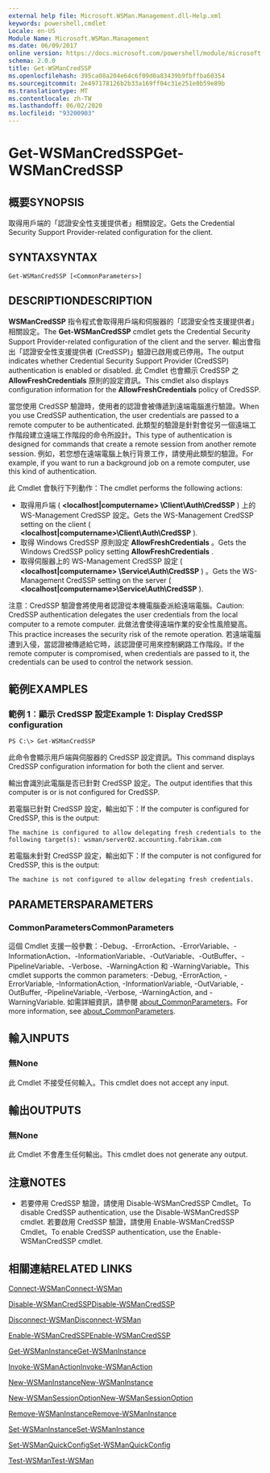 ```yaml
---
external help file: Microsoft.WSMan.Management.dll-Help.xml
keywords: powershell,cmdlet
Locale: en-US
Module Name: Microsoft.WSMan.Management
ms.date: 06/09/2017
online version: https://docs.microsoft.com/powershell/module/microsoft.wsman.management/get-wsmancredssp?view=powershell-7.1&WT.mc_id=ps-gethelp
schema: 2.0.0
title: Get-WSManCredSSP
ms.openlocfilehash: 395ca08a204e64c6f09d0a83439b9fbffba60354
ms.sourcegitcommit: 2e497178126b2b33a169ff04c31e251e0b59e89b
ms.translationtype: MT
ms.contentlocale: zh-TW
ms.lasthandoff: 06/02/2020
ms.locfileid: "93200903"
---
```

# <span data-ttu-id="be80e-103">Get-WSManCredSSP</span><span class="sxs-lookup"><span data-stu-id="be80e-103">Get-WSManCredSSP</span></span>

## <span data-ttu-id="be80e-104">概要</span><span class="sxs-lookup"><span data-stu-id="be80e-104">SYNOPSIS</span></span>
<span data-ttu-id="be80e-105">取得用戶端的「認證安全性支援提供者」相關設定。</span><span class="sxs-lookup"><span data-stu-id="be80e-105">Gets the Credential Security Support Provider-related configuration for the client.</span></span>

## <span data-ttu-id="be80e-106">SYNTAX</span><span class="sxs-lookup"><span data-stu-id="be80e-106">SYNTAX</span></span>

```
Get-WSManCredSSP [<CommonParameters>]
```

## <span data-ttu-id="be80e-107">DESCRIPTION</span><span class="sxs-lookup"><span data-stu-id="be80e-107">DESCRIPTION</span></span>
<span data-ttu-id="be80e-108">**WSManCredSSP** 指令程式會取得用戶端和伺服器的「認證安全性支援提供者」相關設定。</span><span class="sxs-lookup"><span data-stu-id="be80e-108">The **Get-WSManCredSSP** cmdlet gets the Credential Security Support Provider-related configuration of the client and the server.</span></span>
<span data-ttu-id="be80e-109">輸出會指出「認證安全性支援提供者 (CredSSP)」驗證已啟用或已停用。</span><span class="sxs-lookup"><span data-stu-id="be80e-109">The output indicates whether Credential Security Support Provider (CredSSP) authentication is enabled or disabled.</span></span>
<span data-ttu-id="be80e-110">此 Cmdlet 也會顯示 CredSSP 之 **AllowFreshCredentials** 原則的設定資訊。</span><span class="sxs-lookup"><span data-stu-id="be80e-110">This cmdlet also displays configuration information for the **AllowFreshCredentials** policy of CredSSP.</span></span>

<span data-ttu-id="be80e-111">當您使用 CredSSP 驗證時，使用者的認證會被傳遞到遠端電腦進行驗證。</span><span class="sxs-lookup"><span data-stu-id="be80e-111">When you use CredSSP authentication, the user credentials are passed to a remote computer to be authenticated.</span></span>
<span data-ttu-id="be80e-112">此類型的驗證是針對會從另一個遠端工作階段建立遠端工作階段的命令所設計。</span><span class="sxs-lookup"><span data-stu-id="be80e-112">This type of authentication is designed for commands that create a remote session from another remote session.</span></span>
<span data-ttu-id="be80e-113">例如，若您想在遠端電腦上執行背景工作，請使用此類型的驗證。</span><span class="sxs-lookup"><span data-stu-id="be80e-113">For example, if you want to run a background job on a remote computer, use this kind of authentication.</span></span>

<span data-ttu-id="be80e-114">此 Cmdlet 會執行下列動作：</span><span class="sxs-lookup"><span data-stu-id="be80e-114">The cmdlet performs the following actions:</span></span>

- <span data-ttu-id="be80e-115">取得用戶端 ( **\<localhost|computername\> \Client\Auth\CredSSP** ) 上的 WS-Management CredSSP 設定。</span><span class="sxs-lookup"><span data-stu-id="be80e-115">Gets the WS-Management CredSSP setting on the client ( **\<localhost|computername\>\Client\Auth\CredSSP** ).</span></span>
- <span data-ttu-id="be80e-116">取得 Windows CredSSP 原則設定 **AllowFreshCredentials** 。</span><span class="sxs-lookup"><span data-stu-id="be80e-116">Gets the Windows CredSSP policy setting **AllowFreshCredentials** .</span></span>
- <span data-ttu-id="be80e-117">取得伺服器上的 WS-Management CredSSP 設定 ( **\<localhost|computername\> \Service\Auth\CredSSP** ) 。</span><span class="sxs-lookup"><span data-stu-id="be80e-117">Gets the WS-Management CredSSP setting on the server ( **\<localhost|computername\>\Service\Auth\CredSSP** ).</span></span>

<span data-ttu-id="be80e-118">注意：CredSSP 驗證會將使用者認證從本機電腦委派給遠端電腦。</span><span class="sxs-lookup"><span data-stu-id="be80e-118">Caution: CredSSP authentication delegates the user credentials from the local computer to a remote computer.</span></span>
<span data-ttu-id="be80e-119">此做法會使得遠端作業的安全性風險變高。</span><span class="sxs-lookup"><span data-stu-id="be80e-119">This practice increases the security risk of the remote operation.</span></span>
<span data-ttu-id="be80e-120">若遠端電腦遭到入侵，當認證被傳遞給它時，該認證便可用來控制網路工作階段。</span><span class="sxs-lookup"><span data-stu-id="be80e-120">If the remote computer is compromised, when credentials are passed to it, the credentials can be used to control the network session.</span></span>

## <span data-ttu-id="be80e-121">範例</span><span class="sxs-lookup"><span data-stu-id="be80e-121">EXAMPLES</span></span>

### <span data-ttu-id="be80e-122">範例 1︰顯示 CredSSP 設定</span><span class="sxs-lookup"><span data-stu-id="be80e-122">Example 1: Display CredSSP configuration</span></span>

```
PS C:\> Get-WSManCredSSP
```

<span data-ttu-id="be80e-123">此命令會顯示用戶端與伺服器的 CredSSP 設定資訊。</span><span class="sxs-lookup"><span data-stu-id="be80e-123">This command displays CredSSP configuration information for both the client and server.</span></span>

<span data-ttu-id="be80e-124">輸出會識別此電腦是否已針對 CredSSP 設定。</span><span class="sxs-lookup"><span data-stu-id="be80e-124">The output identifies that this computer is or is not configured for CredSSP.</span></span>

<span data-ttu-id="be80e-125">若電腦已針對 CredSSP 設定，輸出如下：</span><span class="sxs-lookup"><span data-stu-id="be80e-125">If the computer is configured for CredSSP, this is the output:</span></span>

`The machine is configured to allow delegating fresh credentials to the following target(s): wsman/server02.accounting.fabrikam.com`

<span data-ttu-id="be80e-126">若電腦未針對 CredSSP 設定，輸出如下：</span><span class="sxs-lookup"><span data-stu-id="be80e-126">If the computer is not configured for CredSSP, this is the output:</span></span>

`The machine is not configured to allow delegating fresh credentials.`

## <span data-ttu-id="be80e-127">PARAMETERS</span><span class="sxs-lookup"><span data-stu-id="be80e-127">PARAMETERS</span></span>

### <span data-ttu-id="be80e-128">CommonParameters</span><span class="sxs-lookup"><span data-stu-id="be80e-128">CommonParameters</span></span>
<span data-ttu-id="be80e-129">這個 Cmdlet 支援一般參數：-Debug、-ErrorAction、-ErrorVariable、-InformationAction、-InformationVariable、-OutVariable、-OutBuffer、-PipelineVariable、-Verbose、-WarningAction 和 -WarningVariable。</span><span class="sxs-lookup"><span data-stu-id="be80e-129">This cmdlet supports the common parameters: -Debug, -ErrorAction, -ErrorVariable, -InformationAction, -InformationVariable, -OutVariable, -OutBuffer, -PipelineVariable, -Verbose, -WarningAction, and -WarningVariable.</span></span> <span data-ttu-id="be80e-130">如需詳細資訊，請參閱 [about_CommonParameters](https://go.microsoft.com/fwlink/?LinkID=113216)。</span><span class="sxs-lookup"><span data-stu-id="be80e-130">For more information, see [about_CommonParameters](https://go.microsoft.com/fwlink/?LinkID=113216).</span></span>

## <span data-ttu-id="be80e-131">輸入</span><span class="sxs-lookup"><span data-stu-id="be80e-131">INPUTS</span></span>

### <span data-ttu-id="be80e-132">無</span><span class="sxs-lookup"><span data-stu-id="be80e-132">None</span></span>
<span data-ttu-id="be80e-133">此 Cmdlet 不接受任何輸入。</span><span class="sxs-lookup"><span data-stu-id="be80e-133">This cmdlet does not accept any input.</span></span>

## <span data-ttu-id="be80e-134">輸出</span><span class="sxs-lookup"><span data-stu-id="be80e-134">OUTPUTS</span></span>

### <span data-ttu-id="be80e-135">無</span><span class="sxs-lookup"><span data-stu-id="be80e-135">None</span></span>
<span data-ttu-id="be80e-136">此 Cmdlet 不會產生任何輸出。</span><span class="sxs-lookup"><span data-stu-id="be80e-136">This cmdlet does not generate any output.</span></span>

## <span data-ttu-id="be80e-137">注意</span><span class="sxs-lookup"><span data-stu-id="be80e-137">NOTES</span></span>

* <span data-ttu-id="be80e-138">若要停用 CredSSP 驗證，請使用 Disable-WSManCredSSP Cmdlet。</span><span class="sxs-lookup"><span data-stu-id="be80e-138">To disable CredSSP authentication, use the Disable-WSManCredSSP cmdlet.</span></span> <span data-ttu-id="be80e-139">若要啟用 CredSSP 驗證，請使用 Enable-WSManCredSSP Cmdlet。</span><span class="sxs-lookup"><span data-stu-id="be80e-139">To enable CredSSP authentication, use the Enable-WSManCredSSP cmdlet.</span></span>

## <span data-ttu-id="be80e-140">相關連結</span><span class="sxs-lookup"><span data-stu-id="be80e-140">RELATED LINKS</span></span>

[<span data-ttu-id="be80e-141">Connect-WSMan</span><span class="sxs-lookup"><span data-stu-id="be80e-141">Connect-WSMan</span></span>](Connect-WSMan.md)

[<span data-ttu-id="be80e-142">Disable-WSManCredSSP</span><span class="sxs-lookup"><span data-stu-id="be80e-142">Disable-WSManCredSSP</span></span>](Disable-WSManCredSSP.md)

[<span data-ttu-id="be80e-143">Disconnect-WSMan</span><span class="sxs-lookup"><span data-stu-id="be80e-143">Disconnect-WSMan</span></span>](Disconnect-WSMan.md)

[<span data-ttu-id="be80e-144">Enable-WSManCredSSP</span><span class="sxs-lookup"><span data-stu-id="be80e-144">Enable-WSManCredSSP</span></span>](Enable-WSManCredSSP.md)

[<span data-ttu-id="be80e-145">Get-WSManInstance</span><span class="sxs-lookup"><span data-stu-id="be80e-145">Get-WSManInstance</span></span>](Get-WSManInstance.md)

[<span data-ttu-id="be80e-146">Invoke-WSManAction</span><span class="sxs-lookup"><span data-stu-id="be80e-146">Invoke-WSManAction</span></span>](Invoke-WSManAction.md)

[<span data-ttu-id="be80e-147">New-WSManInstance</span><span class="sxs-lookup"><span data-stu-id="be80e-147">New-WSManInstance</span></span>](New-WSManInstance.md)

[<span data-ttu-id="be80e-148">New-WSManSessionOption</span><span class="sxs-lookup"><span data-stu-id="be80e-148">New-WSManSessionOption</span></span>](New-WSManSessionOption.md)

[<span data-ttu-id="be80e-149">Remove-WSManInstance</span><span class="sxs-lookup"><span data-stu-id="be80e-149">Remove-WSManInstance</span></span>](Remove-WSManInstance.md)

[<span data-ttu-id="be80e-150">Set-WSManInstance</span><span class="sxs-lookup"><span data-stu-id="be80e-150">Set-WSManInstance</span></span>](Set-WSManInstance.md)

[<span data-ttu-id="be80e-151">Set-WSManQuickConfig</span><span class="sxs-lookup"><span data-stu-id="be80e-151">Set-WSManQuickConfig</span></span>](Set-WSManQuickConfig.md)

[<span data-ttu-id="be80e-152">Test-WSMan</span><span class="sxs-lookup"><span data-stu-id="be80e-152">Test-WSMan</span></span>](Test-WSMan.md)

